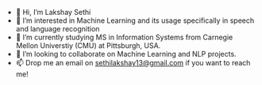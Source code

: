 - 👋 Hi, I’m Lakshay Sethi
- 👀 I’m interested in Machine Learning and its usage specifically in speech and language recognition
- 🌱 I’m currently studying MS in Information Systems from Carnegie Mellon Universtiy (CMU) at Pittsburgh, USA.
- 💞️ I’m looking to collaborate on Machine Learning and NLP projects.
- 📫 Drop me an email on sethilakshay13@gmail.com if you want to reach me!

<!---
sethilakshay/sethilakshay is a ✨ special ✨ repository because its `README.md` (this file) appears on your GitHub profile.
You can click the Preview link to take a look at your changes.
--->
